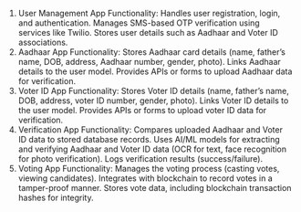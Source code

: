 1. User Management App
Functionality:
Handles user registration, login, and authentication.
Manages SMS-based OTP verification using services like Twilio.
Stores user details such as Aadhaar and Voter ID associations.
2. Aadhaar App
Functionality:
Stores Aadhaar card details (name, father’s name, DOB, address, Aadhaar number, gender, photo).
Links Aadhaar details to the user model.
Provides APIs or forms to upload Aadhaar data for verification.
3. Voter ID App
Functionality:
Stores Voter ID details (name, father’s name, DOB, address, voter ID number, gender, photo).
Links Voter ID details to the user model.
Provides APIs or forms to upload voter ID data for verification.
4. Verification App
Functionality:
Compares uploaded Aadhaar and Voter ID data to stored database records.
Uses AI/ML models for extracting and verifying Aadhaar and Voter ID data (OCR for text, face recognition for photo verification).
Logs verification results (success/failure).
5. Voting App
Functionality:
Manages the voting process (casting votes, viewing candidates).
Integrates with blockchain to record votes in a tamper-proof manner.
Stores vote data, including blockchain transaction hashes for integrity.
